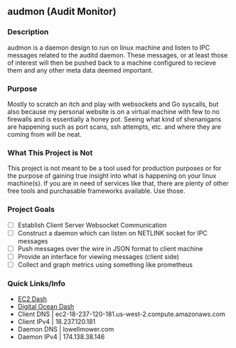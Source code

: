 ## audmon (Audit Monitor)

### Description
audmon is a daemon design to run on linux machine and listen to IPC messages
related to the auditd daemon. These messages, or at least those of interest will
then be pushed back to a machine configured to recieve them and any other meta
data deemed important.

### Purpose
Mostly to scratch an itch and play with websockets and Go syscalls, but also
because my personal website is on a virtual machine with few to no firewalls and
is essentially a honey pot. Seeing what kind of shenanigans are happening such as
port scans, ssh attempts, etc. and where they are coming from will be neat.

### What This Project is Not
This project is not meant to be a tool used for production purposes or for the
purpose of gaining true insight into what is happening on your linux machine(s).
If you are in need of services like that, there are plenty of other free tools and
purchasable frameworks available. Use those.

### Project Goals
- [ ] Establish Client Server Websocket Communication
- [ ] Construct a daemon which can listen on NETLINK socket for IPC messages
- [ ] Push messages over the wire in JSON format to client machine
- [ ] Provide an interface for viewing messages (client side)
- [ ] Collect and graph metrics using something like prometheus

### Quick Links/Info
- [EC2 Dash](https://us-west-2.console.aws.amazon.com/ec2/v2/home?region=us-west-2#Instances:)
- [Digital Ocean Dash](https://cloud.digitalocean.com/droplets/177816291/graphs?i=6e05ec&period=hour)
- Client DNS  | ec2-18-237-120-181.us-west-2.compute.amazonaws.com
- Client IPv4 | 18.237.120.181
- Daemon DNS  | lowellmower.com
- Daemon IPv4 | 174.138.38.146